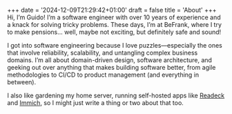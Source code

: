 +++
date = '2024-12-09T21:29:42+01:00'
draft = false
title = 'About'
+++
Hi, I’m Guido! I’m a software engineer with over 10 years of experience and a knack for solving tricky problems. 
These days, I’m at BeFrank, where I try to make pensions... well, maybe not exciting, but definitely safe and sound! 

I got into software engineering because I love puzzles—especially the ones that involve reliability, scalability, and untangling complex business domains. 
I’m all about domain-driven design, software architecture, and geeking out over anything that makes building software better, from agile methodologies to CI/CD 
to product management (and everything in between).

I also like gardening my home server, running self-hosted apps like [Readeck](https://readeck.org/en/) and [Immich](https://immich.app/), so I might just write a thing or 
two about that too.